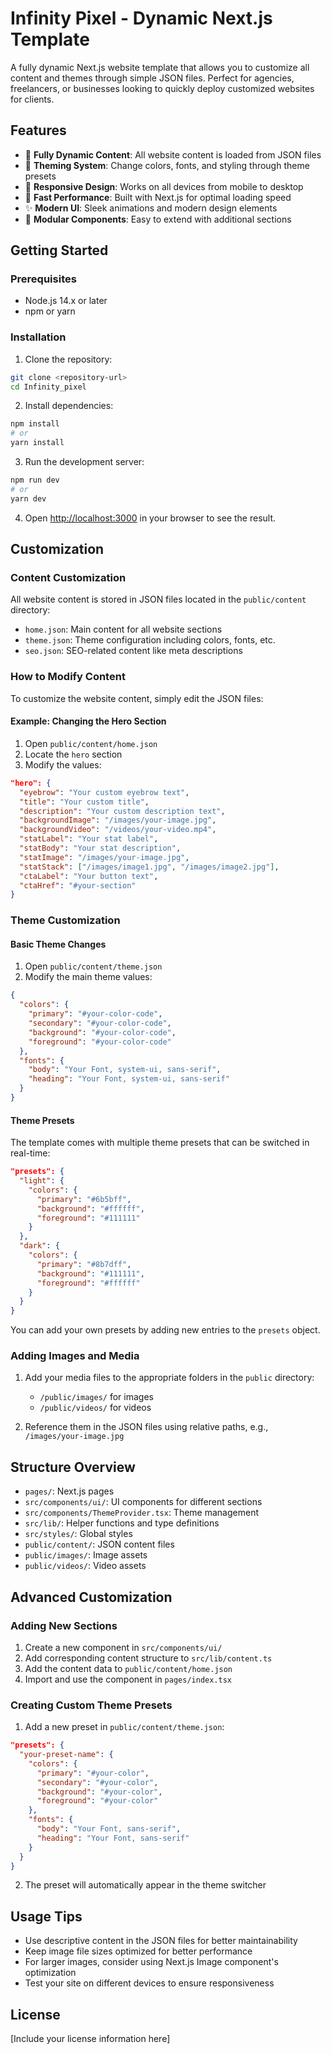 # Infinity Pixel - Dynamic Next.js Template

A fully dynamic Next.js website template that allows you to customize all content and themes through simple JSON files. Perfect for agencies, freelancers, or businesses looking to quickly deploy customized websites for clients.

## Features

- 🔄 **Fully Dynamic Content**: All website content is loaded from JSON files
- 🎨 **Theming System**: Change colors, fonts, and styling through theme presets
- 📱 **Responsive Design**: Works on all devices from mobile to desktop
- 🚀 **Fast Performance**: Built with Next.js for optimal loading speed
- ✨ **Modern UI**: Sleek animations and modern design elements
- 🧩 **Modular Components**: Easy to extend with additional sections

## Getting Started

### Prerequisites

- Node.js 14.x or later
- npm or yarn

### Installation

1. Clone the repository:
```bash
git clone <repository-url>
cd Infinity_pixel
```

2. Install dependencies:
```bash
npm install
# or
yarn install
```

3. Run the development server:
```bash
npm run dev
# or
yarn dev
```

4. Open [http://localhost:3000](http://localhost:3000) in your browser to see the result.

## Customization

### Content Customization

All website content is stored in JSON files located in the `public/content` directory:

- `home.json`: Main content for all website sections
- `theme.json`: Theme configuration including colors, fonts, etc.
- `seo.json`: SEO-related content like meta descriptions

### How to Modify Content

To customize the website content, simply edit the JSON files:

#### Example: Changing the Hero Section

1. Open `public/content/home.json`
2. Locate the `hero` section
3. Modify the values:

```json
"hero": {
  "eyebrow": "Your custom eyebrow text",
  "title": "Your custom title",
  "description": "Your custom description text",
  "backgroundImage": "/images/your-image.jpg",
  "backgroundVideo": "/videos/your-video.mp4",
  "statLabel": "Your stat label",
  "statBody": "Your stat description",
  "statImage": "/images/your-image.jpg",
  "statStack": ["/images/image1.jpg", "/images/image2.jpg"],
  "ctaLabel": "Your button text",
  "ctaHref": "#your-section"
}
```

### Theme Customization

#### Basic Theme Changes

1. Open `public/content/theme.json`
2. Modify the main theme values:

```json
{
  "colors": {
    "primary": "#your-color-code",
    "secondary": "#your-color-code",
    "background": "#your-color-code",
    "foreground": "#your-color-code"
  },
  "fonts": {
    "body": "Your Font, system-ui, sans-serif",
    "heading": "Your Font, system-ui, sans-serif"
  }
}
```

#### Theme Presets

The template comes with multiple theme presets that can be switched in real-time:

```json
"presets": {
  "light": {
    "colors": {
      "primary": "#6b5bff",
      "background": "#ffffff",
      "foreground": "#111111"
    }
  },
  "dark": {
    "colors": {
      "primary": "#8b7dff",
      "background": "#111111",
      "foreground": "#ffffff"
    }
  }
}
```

You can add your own presets by adding new entries to the `presets` object.

### Adding Images and Media

1. Add your media files to the appropriate folders in the `public` directory:
   - `/public/images/` for images
   - `/public/videos/` for videos

2. Reference them in the JSON files using relative paths, e.g., `/images/your-image.jpg`

## Structure Overview

- `pages/`: Next.js pages
- `src/components/ui/`: UI components for different sections
- `src/components/ThemeProvider.tsx`: Theme management
- `src/lib/`: Helper functions and type definitions
- `src/styles/`: Global styles
- `public/content/`: JSON content files
- `public/images/`: Image assets
- `public/videos/`: Video assets

## Advanced Customization

### Adding New Sections

1. Create a new component in `src/components/ui/`
2. Add corresponding content structure to `src/lib/content.ts`
3. Add the content data to `public/content/home.json`
4. Import and use the component in `pages/index.tsx`

### Creating Custom Theme Presets

1. Add a new preset in `public/content/theme.json`:

```json
"presets": {
  "your-preset-name": {
    "colors": {
      "primary": "#your-color",
      "secondary": "#your-color",
      "background": "#your-color",
      "foreground": "#your-color"
    },
    "fonts": {
      "body": "Your Font, sans-serif",
      "heading": "Your Font, sans-serif"
    }
  }
}
```

2. The preset will automatically appear in the theme switcher

## Usage Tips

- Use descriptive content in the JSON files for better maintainability
- Keep image file sizes optimized for better performance
- For larger images, consider using Next.js Image component's optimization
- Test your site on different devices to ensure responsiveness

## License

[Include your license information here]
